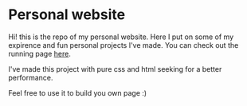 # Personal website
Hi! this is the repo of my personal website. Here I put on some of my expirence and fun personal projects I've made. You can check out the running page [here](https://narias1999.github.io/).  

I've made this project with pure css and html seeking for a better performance.  

Feel free to use it to build you own page :)  